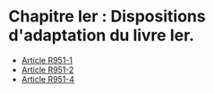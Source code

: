 # Chapitre Ier : Dispositions d'adaptation du livre Ier.

- [Article R951-1](article-r951-1.md)
- [Article R951-2](article-r951-2.md)
- [Article R951-4](article-r951-4.md)
